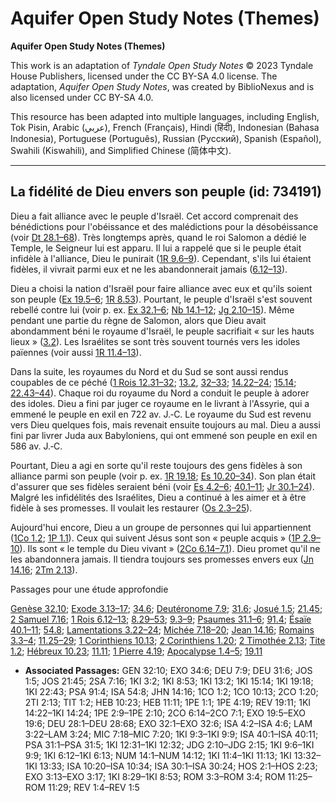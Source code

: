 # Aquifer Open Study Notes (Themes)

**Aquifer Open Study Notes (Themes)**

This work is an adaptation of *Tyndale Open Study Notes* © 2023 Tyndale House Publishers, licensed under the CC BY\-SA 4\.0 license. The adaptation, *Aquifer Open Study Notes*, was created by BiblioNexus and is also licensed under CC BY\-SA 4\.0\.

This resource has been adapted into multiple languages, including English, Tok Pisin, Arabic (عربي), French (Français), Hindi (हिंदी), Indonesian (Bahasa Indonesia), Portuguese (Português), Russian (Русский), Spanish (Español), Swahili (Kiswahili), and Simplified Chinese (简体中文).



--------------------------------

## La fidélité de Dieu envers son peuple (id: 734191)

Dieu a fait alliance avec le peuple d'Israël. Cet accord comprenait des bénédictions pour l'obéissance et des malédictions pour la désobéissance (voir [Dt 28\.1–68](https://ref.ly/Deut28:1-Deut28:68)). Très longtemps après, quand le roi Salomon a dédié le Temple, le Seigneur lui est apparu. Il lui a rappelé que si le peuple était infidèle à l'alliance, Dieu le punirait ([1R 9\.6–9](https://ref.ly/1Kgs9:6-1Kgs9:9)). Cependant, s'ils lui étaient fidèles, il vivrait parmi eux et ne les abandonnerait jamais ([6\.12–13](https://ref.ly/1Kgs6:12-1Kgs6:13)).

Dieu a choisi la nation d'Israël pour faire alliance avec eux et qu'ils soient son peuple ([Ex 19\.5–6](https://ref.ly/Exod19:5-Exod19:6); [1R 8\.53](https://ref.ly/1Kgs8:53)). Pourtant, le peuple d'Israël s'est souvent rebellé contre lui (voir p. ex. [Ex 32\.1–6](https://ref.ly/Exod32:1-Exod32:6); [Nb 14\.1–12](https://ref.ly/Num14:1-Num14:12); [Jg 2\.10–15](https://ref.ly/Judg2:10-Judg2:15)). Même pendant une partie du règne de Salomon, alors que Dieu avait abondamment béni le royaume d'Israël, le peuple sacrifiait « sur les hauts lieux » ([3\.2](https://ref.ly/1Kgs3:2)). Les Israélites se sont très souvent tournés vers les idoles païennes (voir aussi [1R 11\.4–13](https://ref.ly/1Kgs11:4-1Kgs11:13)).

Dans la suite, les royaumes du Nord et du Sud se sont aussi rendus coupables de ce péché ([1 Rois 12\.31–32](https://ref.ly/1Kgs12:31-1Kgs12:32); [13\.2](https://ref.ly/1Kgs13:2), [32–33](https://ref.ly/1Kgs13:32-1Kgs13:33); [14\.22–24](https://ref.ly/1Kgs14:22-1Kgs14:24); [15\.14](https://ref.ly/1Kgs15:14); [22\.43–44](https://ref.ly/1Kgs22:43)). Chaque roi du royaume du Nord a conduit le peuple à adorer des idoles. Dieu a fini par juger ce royaume en le livrant à l'Assyrie, qui a emmené le peuple en exil en 722 av. J.‑C. Le royaume du Sud est revenu vers Dieu quelques fois, mais revenait ensuite toujours au mal. Dieu a aussi fini par livrer Juda aux Babyloniens, qui ont emmené son peuple en exil en 586 av. J.‑C.

Pourtant, Dieu a agi en sorte qu'il reste toujours des gens fidèles à son alliance parmi son peuple (voir p. ex. [1R 19\.18](https://ref.ly/1Kgs19:18); [Es 10\.20–34](https://ref.ly/Isa10:20-Isa10:34)). Son plan était d'assurer que ses fidèles seraient béni (voir [Es 4\.2–6](https://ref.ly/Isa4:2-Isa4:6); [40\.1–11](https://ref.ly/Isa40:1-Isa40:11); [Jr 30\.1–24](https://ref.ly/Isa30:1-Isa30:24)). Malgré les infidélités des Israélites, Dieu a continué à les aimer et à être fidèle à ses promesses. Il voulait les restaurer ([Os 2\.3–25](https://ref.ly/Hos2:1-Hos2:23)).

Aujourd'hui encore, Dieu a un groupe de personnes qui lui appartiennent ([1Co 1\.2](https://ref.ly/1Cor1:2); [1P 1\.1](https://ref.ly/1Pet1:1)). Ceux qui suivent Jésus sont son « peuple acquis » ([1P 2\.9–10](https://ref.ly/1Pet2:9-1Pet2:10)). Ils sont « le temple du Dieu vivant » ([2Co 6\.14–7\.1](https://ref.ly/2Cor6:14-2Cor7:1)). Dieu promet qu'il ne les abandonnera jamais. Il tiendra toujours ses promesses envers eux ([Jn 14\.16](https://ref.ly/John14:16); [2Tm 2\.13](https://ref.ly/2Tim2:13)).

Passages pour une étude approfondie

[Genèse 32\.10](https://ref.ly/Gen32:10); [Exode 3\.13–17](https://ref.ly/Exod3:13-Exod3:17); [34\.6](https://ref.ly/Exod34:6); [Deutéronome 7\.9](https://ref.ly/Deut7:9); [31\.6](https://ref.ly/Deut31:6); [Josué 1\.5](https://ref.ly/Josh1:5); [21\.45](https://ref.ly/Josh21:45); [2 Samuel 7\.16](https://ref.ly/2Sam7:16); [1 Rois 6\.12–13](https://ref.ly/1Kgs6:12-1Kgs6:13); [8\.29–53](https://ref.ly/1Kgs8:29-1Kgs8:53); [9\.3–9](https://ref.ly/1Kgs9:3-1Kgs9:9); [Psaumes 31\.1–6](https://ref.ly/Ps31:1-Ps31:5); [91\.4](https://ref.ly/Ps91:4); [Ésaïe 40\.1–11](https://ref.ly/Isa40:1-Isa40:11); [54\.8](https://ref.ly/Isa54:8); [Lamentations 3\.22–24](https://ref.ly/Lam3:22-Lam3:24); [Michée 7\.18–20](https://ref.ly/Mic7:18-Mic7:20); [Jean 14\.16](https://ref.ly/John14:16); [Romains 3\.3–4](https://ref.ly/Rom3:3-Rom3:4); [11\.25–29](https://ref.ly/Rom11:25-Rom11:29); [1 Corinthiens 10\.13](https://ref.ly/1Cor10:13); [2 Corinthiens 1\.20](https://ref.ly/2Cor1:20); [2 Timothée 2\.13](https://ref.ly/2Tim2:13); [Tite 1\.2](https://ref.ly/Titus1:2); [Hébreux 10\.23](https://ref.ly/Heb10:23); [11\.11](https://ref.ly/Heb11:11); [1 Pierre 4\.19](https://ref.ly/1Pet4:19); [Apocalypse 1\.4–5](https://ref.ly/Rev1:4-Rev1:5); [19\.11](https://ref.ly/Rev19:11)

* **Associated Passages:** GEN 32:10; EXO 34:6; DEU 7:9; DEU 31:6; JOS 1:5; JOS 21:45; 2SA 7:16; 1KI 3:2; 1KI 8:53; 1KI 13:2; 1KI 15:14; 1KI 19:18; 1KI 22:43; PSA 91:4; ISA 54:8; JHN 14:16; 1CO 1:2; 1CO 10:13; 2CO 1:20; 2TI 2:13; TIT 1:2; HEB 10:23; HEB 11:11; 1PE 1:1; 1PE 4:19; REV 19:11; 1KI 14:22–1KI 14:24; 1PE 2:9–1PE 2:10; 2CO 6:14–2CO 7:1; EXO 19:5–EXO 19:6; DEU 28:1–DEU 28:68; EXO 32:1–EXO 32:6; ISA 4:2–ISA 4:6; LAM 3:22–LAM 3:24; MIC 7:18–MIC 7:20; 1KI 9:3–1KI 9:9; ISA 40:1–ISA 40:11; PSA 31:1–PSA 31:5; 1KI 12:31–1KI 12:32; JDG 2:10–JDG 2:15; 1KI 9:6–1KI 9:9; 1KI 6:12–1KI 6:13; NUM 14:1–NUM 14:12; 1KI 11:4–1KI 11:13; 1KI 13:32–1KI 13:33; ISA 10:20–ISA 10:34; ISA 30:1–ISA 30:24; HOS 2:1–HOS 2:23; EXO 3:13–EXO 3:17; 1KI 8:29–1KI 8:53; ROM 3:3–ROM 3:4; ROM 11:25–ROM 11:29; REV 1:4–REV 1:5

